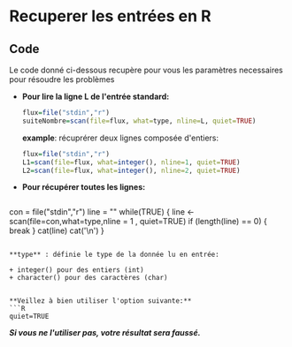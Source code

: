 # Recuperer les entrées en R

## Code 
Le code donné ci-dessous recupère pour vous les paramètres necessaires pour résoudre les problèmes

+ **Pour lire la ligne L de l'entrée standard:**
  ```R
  flux=file("stdin","r")
  suiteNombre=scan(file=flux, what=type, nline=L, quiet=TRUE)
  ```
  
  **example**: récuprérer deux lignes composée d'entiers:
  
  ```R  
  flux=file("stdin","r")
  L1=scan(file=flux, what=integer(), nline=1, quiet=TRUE)
  L2=scan(file=flux, what=integer(), nline=2, quiet=TRUE)
  ```
  
+ **Pour récupérer toutes les lignes:**
  ```R
con = file("stdin","r")
line = ""
while(TRUE)
{
	line <- scan(file=con,what=type,nline = 1 , quiet=TRUE)
	if (length(line) == 0)
	{
		break
	}
	cat(line)
	cat('\n')
}
  ```

**type** : définie le type de la donnée lu en entrée:

 + integer() pour des entiers (int)
 + character() pour des caractères (char)


  **Veillez à bien utiliser l'option suivante:**
  ```R
  quiet=TRUE
  ```
  ***Si vous ne l'utiliser pas, votre résultat sera faussé.***


